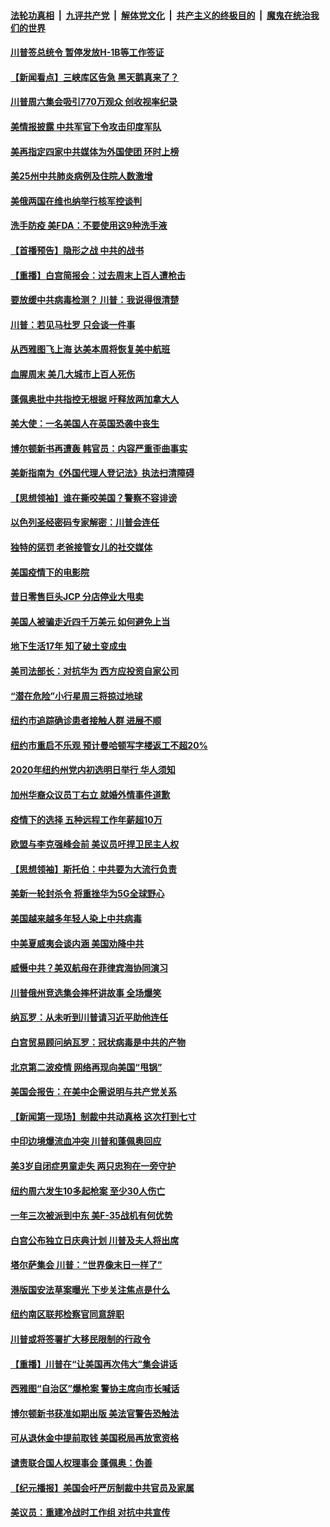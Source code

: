 ####  [法轮功真相](../../../../basic/blob/master/README.md?t=06231031) &nbsp;|&nbsp; [九评共产党](../../../../9ping.md/blob/master/README.md?t=06231031) &nbsp;|&nbsp; [解体党文化](../../../../jtdwh.md/blob/master/README.md?t=06231031)  &nbsp;|&nbsp; [共产主义的终极目的](../../../../gczydzjmd.md/blob/master/README.md?t=06231031) &nbsp;|&nbsp; [魔鬼在统治我们的世界](../../../../mgztzwmdsj.md/blob/master/README.md?t=06231031) 

#### [川普签总统令 暂停发放H-1B等工作签证](../pages/nsc412/n12205286.md?t=06231031) 

#### [【新闻看点】三峡库区告急 黑天鹅真来了？](../pages/nsc412/n12205008.md?t=06231031) 

#### [川普周六集会吸引770万观众 创收视率纪录](../pages/nsc412/n12205358.md?t=06231031) 

#### [美情报披露 中共军官下令攻击印度军队](../pages/nsc412/n12205206.md?t=06231031) 

#### [美再指定四家中共媒体为外国使团 环时上榜](../pages/nsc412/n12205059.md?t=06231031) 

#### [美25州中共肺炎病例及住院人数激增](../pages/nsc412/n12204895.md?t=06231031) 

#### [美俄两国在维也纳举行核军控谈判](../pages/nsc412/n12205020.md?t=06231031) 

#### [洗手防疫 美FDA：不要使用这9种洗手液](../pages/nsc412/n12204896.md?t=06231031) 

#### [【首播预告】隐形之战 中共的战书](../pages/nsc412/n12200980.md?t=06231031) 

#### [【重播】白宫简报会：过去周末上百人遭枪击](../pages/nsc412/n12204458.md?t=06231031) 

#### [要放缓中共病毒检测？ 川普：我说得很清楚](../pages/nsc412/n12204784.md?t=06231031) 

#### [川普：若见马杜罗 只会谈一件事](../pages/nsc412/n12204747.md?t=06231031) 

#### [从西雅图飞上海 达美本周将恢复美中航班](../pages/nsc412/n12204640.md?t=06231031) 

#### [血腥周末 美几大城市上百人死伤](../pages/nsc412/n12204490.md?t=06231031) 

#### [蓬佩奥批中共指控无根据 吁释放两加拿大人](../pages/nsc412/n12204564.md?t=06231031) 

#### [美大使：一名美国人在英国恐袭中丧生](../pages/nsc412/n12204415.md?t=06231031) 

#### [博尔顿新书再遭轰 韩官员：内容严重歪曲事实](../pages/nsc412/n12204194.md?t=06231031) 

#### [美新指南为《外国代理人登记法》执法扫清障碍](../pages/nsc412/n12203013.md?t=06231031) 

#### [【思想领袖】谁在撕咬美国？警察不容诽谤](../pages/nsc412/n12201992.md?t=06231031) 

#### [以色列圣经密码专家解密：川普会连任](../pages/nsc412/n12203622.md?t=06231031) 

#### [独特的惩罚  老爸接管女儿的社交媒体](../pages/nsc412/n12202897.md?t=06231031) 

#### [美国疫情下的电影院](../pages/nsc412/n12202867.md?t=06231031) 

#### [昔日零售巨头JCP 分店停业大甩卖](../pages/nsc412/n12202922.md?t=06231031) 

#### [美国人被骗走近四千万美元 如何避免上当](../pages/nsc412/n12202930.md?t=06231031) 

#### [地下生活17年 知了破土变成虫](../pages/nsc412/n12202962.md?t=06231031) 

#### [美司法部长：对抗华为 西方应投资自家公司](../pages/nsc412/n12203386.md?t=06231031) 

#### [“潜在危险”小行星周三将掠过地球](../pages/nsc412/n12202747.md?t=06231031) 

#### [纽约市追踪确诊患者接触人群  进展不顺](../pages/nsc412/n12203018.md?t=06231031) 

#### [纽约市重启不乐观 预计曼哈顿写字楼返工不超20%](../pages/nsc412/n12203023.md?t=06231031) 

#### [2020年纽约州党内初选明日举行 华人须知](../pages/nsc412/n12203026.md?t=06231031) 

#### [加州华裔众议员丁右立    就婚外情事件道歉](../pages/nsc412/n12203179.md?t=06231031) 

#### [疫情下的选择 五种远程工作年薪超10万](../pages/nsc412/n12190408.md?t=06231031) 

#### [欧盟与李克强峰会前 美议员吁捍卫民主人权](../pages/nsc412/n12202775.md?t=06231031) 

#### [【思想领袖】斯托伯：中共要为大流行负责](../pages/nsc412/n12115529.md?t=06231031) 

#### [美新一轮封杀令 将重挫华为5G全球野心](../pages/nsc412/n12202488.md?t=06231031) 

#### [美国越来越多年轻人染上中共病毒](../pages/nsc412/n12202590.md?t=06231031) 

#### [中美夏威夷会谈内涵 美国劝降中共](../pages/nsc412/n12202579.md?t=06231031) 

#### [威慑中共？美双航母在菲律宾海协同演习](../pages/nsc412/n12202399.md?t=06231031) 

#### [川普俄州竞选集会摔杯讲故事 全场爆笑](../pages/nsc412/n12202398.md?t=06231031) 

#### [纳瓦罗：从未听到川普请习近平助他连任](../pages/nsc412/n12202251.md?t=06231031) 

#### [白宫贸易顾问纳瓦罗：冠状病毒是中共的产物](../pages/nsc412/n12202027.md?t=06231031) 

#### [北京第二波疫情 网络再现向美国“甩锅”](../pages/nsc412/n12201996.md?t=06231031) 

#### [美国会报告：在美中企需说明与共产党关系](../pages/nsc412/n12199133.md?t=06231031) 

#### [【新闻第一现场】制裁中共动真格 这次打到七寸](../pages/nsc412/n12201730.md?t=06231031) 

#### [中印边境爆流血冲突 川普和蓬佩奥回应](../pages/nsc412/n12201068.md?t=06231031) 

#### [美3岁自闭症男童走失 两只忠狗在一旁守护](../pages/nsc412/n12201540.md?t=06231031) 

#### [纽约周六发生10多起枪案 至少30人伤亡](../pages/nsc412/n12201569.md?t=06231031) 

#### [一年三次被派到中东 美F-35战机有何优势](../pages/nsc412/n12193910.md?t=06231031) 

#### [白宫公布独立日庆典计划 川普及夫人将出席](../pages/nsc412/n12201111.md?t=06231031) 

#### [塔尔萨集会 川普：“世界像末日一样了”](../pages/nsc412/n12200981.md?t=06231031) 

#### [港版国安法草案曝光 下步关注焦点是什么](../pages/nsc412/n12200876.md?t=06231031) 

#### [纽约南区联邦检察官同意辞职](../pages/nsc412/n12200996.md?t=06231031) 

#### [川普或将签署扩大移民限制的行政令](../pages/nsc412/n12201017.md?t=06231031) 

#### [【重播】川普在“让美国再次伟大”集会讲话](../pages/nsc412/n12199351.md?t=06231031) 

#### [西雅图“自治区”爆枪案 警协主席向市长喊话](../pages/nsc412/n12200903.md?t=06231031) 

#### [博尔顿新书获准如期出版 美法官警告恐触法](../pages/nsc412/n12200486.md?t=06231031) 

#### [可从退休金中提前取钱  美国税局再放宽资格](../pages/nsc412/n12200725.md?t=06231031) 

#### [谴责联合国人权理事会 蓬佩奥：伪善](../pages/nsc412/n12200748.md?t=06231031) 

#### [【纪元播报】美国会吁严厉制裁中共官员及家属](../pages/nsc412/n12201402.md?t=06231031) 

#### [美议员：重建冷战时工作组 对抗中共宣传](../pages/nsc412/n12200449.md?t=06231031) 

